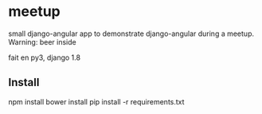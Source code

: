 # meetup
small django-angular app to demonstrate django-angular during a meetup. Warning: beer inside

fait en py3, django 1.8

Install
-------
npm install
bower install
pip install -r requirements.txt
